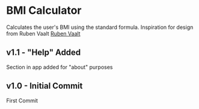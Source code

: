 # BMI Calculator 
Calculates the user's BMI using the standard formula. Inspiration for design from Ruben Vaalt
[Ruben Vaalt](https://dribbble.com/shots/4585382-Simple-BMI-Calculator)

## v1.1 - "Help" Added
Section in app added for "about" purposes

## v1.0 - Initial Commit
First Commit